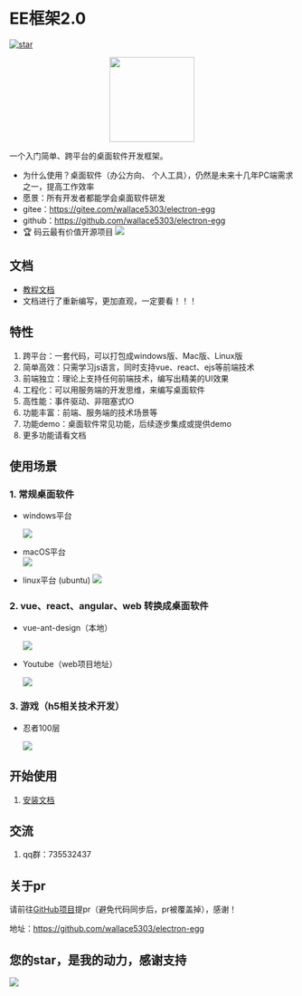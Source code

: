 # EE框架2.0 
[![star](https://gitee.com/wallace5303/electron-egg/badge/star.svg?theme=gvp)](https://gitee.com/wallace5303/electron-egg/stargazers)

<div align=center>
<img src="https://kaka996.coding.net/p/resource/d/tx-resource/git/raw/master/img/electron-egg/logo.png" width="150" height="150" />
</div>

一个入门简单、跨平台的桌面软件开发框架。

- 为什么使用？桌面软件（办公方向、 个人工具），仍然是未来十几年PC端需求之一，提高工作效率
- 愿景：所有开发者都能学会桌面软件研发
- gitee：https://gitee.com/wallace5303/electron-egg
- github：https://github.com/wallace5303/electron-egg
- 🏆 码云最有价值开源项目
    ![](https://kaka996.coding.net/p/resource/d/tx-resource/git/raw/master/img/electron-egg/ee-zhengshu-1.png)    

## 文档
- [教程文档](https://www.yuque.com/u34495/mivcfg/xnhmms)
- 文档进行了重新编写，更加直观，一定要看！！！

## 特性
1. 跨平台：一套代码，可以打包成windows版、Mac版、Linux版
2. 简单高效：只需学习js语言，同时支持vue、react、ejs等前端技术
3. 前端独立：理论上支持任何前端技术，编写出精美的UI效果
4. 工程化：可以用服务端的开发思维，来编写桌面软件
5. 高性能：事件驱动、非阻塞式IO
6. 功能丰富：前端、服务端的技术场景等
7. 功能demo：桌面软件常见功能，后续逐步集成或提供demo
8. 更多功能请看文档

## 使用场景

### 1. 常规桌面软件
- windows平台

    ![](https://kaka996.coding.net/p/resource/d/tx-resource/git/raw/master/img/electron-egg/home.png)

- macOS平台    
    ![](https://kaka996.coding.net/p/resource/d/tx-resource/git/raw/master/img/electron-egg/socket.png)

- linux平台 (ubuntu)
    ![](https://kaka996.coding.net/p/resource/d/tx-resource/git/raw/master/img/electron-egg/ubuntu-db.png)

### 2. vue、react、angular、web 转换成桌面软件
- vue-ant-design（本地）

    ![](https://kaka996.coding.net/p/resource/d/tx-resource/git/raw/master/img/electron-egg/vue-antd.png)

- Youtube（web项目地址）

    ![](https://kaka996.coding.net/p/resource/d/tx-resource/git/raw/master/img/electron-egg/youtub.png)

### 3. 游戏（h5相关技术开发）
- 忍者100层

    ![](https://kaka996.coding.net/p/resource/d/tx-resource/git/raw/master/img/electron-egg/ee_game_1.png)


## 开始使用

1. [安装文档](https://www.yuque.com/u34495/mivcfg/qo4uqg)
    


## 交流
1. qq群：735532437

## 关于pr
请前往[GitHub项目](https://github.com/wallace5303/electron-egg)提pr（避免代码同步后，pr被覆盖掉），感谢！

地址：https://github.com/wallace5303/electron-egg

## 您的star，是我的动力，感谢支持
![](https://whnb.wang/stars/wallace5303/electron-egg)



